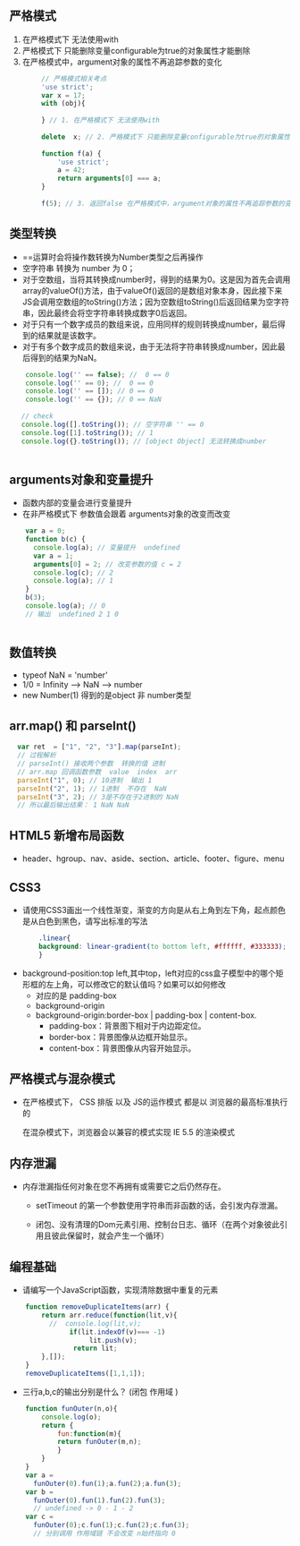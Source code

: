 严格模式
--
1. 在严格模式下 无法使用with
2. 严格模式下 只能删除变量configurable为true的对象属性才能删除
3. 在严格模式中，argument对象的属性不再追踪参数的变化 
```javascript
        // 严格模式相关考点
        'use strict';
        var x = 17;
        with (obj){
    
        } // 1. 在严格模式下 无法使用with
    
        delete  x; // 2. 严格模式下 只能删除变量configurable为true的对象属性才能删除
    
        function f(a) {
            'use strict';
            a = 42;
            return arguments[0] === a;
        }
        
        f(5); // 3. 返回false 在严格模式中，argument对象的属性不再追踪参数的变化 a = 42  arguments[0] = 5
```
类型转换
--
* ==运算时会将操作数转换为Number类型之后再操作
* 空字符串 转换为 number 为 0；
* 对于空数组，当将其转换成number时，得到的结果为0。这是因为首先会调用array的valueOf()方法，由于valueOf()返回的是数组对象本身，因此接下来JS会调用空数组的toString()方法；因为空数组toString()后返回结果为空字符串，因此最终会将空字符串转换成数字0后返回。
* 对于只有一个数字成员的数组来说，应用同样的规则转换成number，最后得到的结果就是该数字。
* 对于有多个数字成员的数组来说，由于无法将字符串转换成number，因此最后得到的结果为NaN。
```javascript
    console.log('' == false); //  0 == 0
    console.log('' == 0); //  0 == 0
    console.log('' == []); // 0 == 0 
    console.log('' == {}); // 0 == NaN
    
   // check 
   console.log([].toString()); // 空字符串 '' == 0
   console.log([1].toString()); // 1
   console.log({}.toString()); // [object Object] 无法转换成number
   
```

arguments对象和变量提升
--
* 函数内部的变量会进行变量提升
* 在非严格模式下 参数值会跟着 arguments对象的改变而改变
```javascript
    var a = 0;
    function b(c) {
      console.log(a); // 变量提升  undefined 
      var a = 1;
      arguments[0] = 2; // 改变参数的值 c = 2
      console.log(c); // 2 
      console.log(a); // 1
    }
    b(3);
    console.log(a); // 0
    // 输出  undefined 2 1 0 
    
```
数值转换
--
* typeof NaN  = 'number'
* 1/0 = Infinity --> NaN --> number
* new Number(1) 得到的是object 非 number类型

arr.map() 和 parseInt()
--

```javascript
  var ret  = ["1", "2", "3"].map(parseInt); 
  // 过程解析 
  // parseInt() 接收两个参数  转换的值 进制 
  // arr.map 回调函数参数  value  index  arr 
  parseInt("1", 0); // 10进制  输出 1 
  parseInt("2", 1); // 1进制  不存在  NaN
  parseInt("3", 2); // 3是不存在于2进制的 NaN
  // 所以最后输出结果： 1 NaN NaN
```
HTML5 新增布局函数
--
* header、hgroup、nav、aside、section、article、footer、figure、menu

CSS3
--
* 请使用CSS3画出一个线性渐变，渐变的方向是从右上角到左下角，起点颜色是从白色到黑色，请写出标准的写法
    ```css
        .linear{
        background: linear-gradient(to bottom left, #ffffff, #333333);
        }
    ```
* background-position:top left,其中top，left对应的css盒子模型中的哪个矩形框的左上角，可以修改它的默认值吗？如果可以如何修改
    * 对应的是 padding-box
    * background-origin
    * background-origin:border-box | padding-box | content-box.
        * padding-box：背景图下相对于内边距定位。
        * border-box：背景图像从边框开始显示。
        * content-box：背景图像从内容开始显示。    

严格模式与混杂模式
--
* 在严格模式下， CSS 排版 以及 JS的运作模式 都是以 浏览器的最高标准执行的
  
  在混杂模式下，浏览器会以兼容的模式实现 IE 5.5 的渲染模式
  
内存泄漏
--
* 内存泄漏指任何对象在您不再拥有或需要它之后仍然存在。
  
  * setTimeout 的第一个参数使用字符串而非函数的话，会引发内存泄漏。
  
  * 闭包、没有清理的Dom元素引用、控制台日志、循环（在两个对象彼此引用且彼此保留时，就会产生一个循环）

编程基础
--
* 请编写一个JavaScript函数，实现清除数据中重复的元素
```javascript
    function removeDuplicateItems(arr) {
        return arr.reduce(function(lit,v){
          //  console.log(lit,v);
               if(lit.indexOf(v)=== -1)
                    lit.push(v);
                return lit;
        },[]);
    }
    removeDuplicateItems([1,1,1]);
```

* 三行a,b,c的输出分别是什么？ (闭包 作用域 )
```javascript
    function funOuter(n,o){
        console.log(o);
        return {
            fun:function(m){
            return funOuter(m,n);
            }
        }
    }
    var a = 
      funOuter(0).fun(1);a.fun(2);a.fun(3);
    var b =
      funOuter(0).fun(1).fun(2).fun(3);
      // undefined -> 0 - 1 - 2
    var c =
      funOuter(0);c.fun(1);c.fun(2);c.fun(3);
      // 分别调用 作用域链 不会改变 n始终指向 0 
```